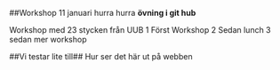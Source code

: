 ##Workshop 11 januari hurra hurra
__övning i git hub__

Workshop med 23 stycken från UUB
1 Först Workshop
2 Sedan lunch
3 sedan mer workshop

##Vi testar lite till##
Hur ser det här ut på webben
